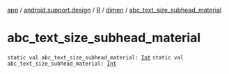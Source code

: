 [app](../../../index.md) / [android.support.design](../../index.md) / [R](../index.md) / [dimen](index.md) / [abc_text_size_subhead_material](./abc_text_size_subhead_material.md)

# abc_text_size_subhead_material

`static val abc_text_size_subhead_material: `[`Int`](https://kotlinlang.org/api/latest/jvm/stdlib/kotlin/-int/index.html)
`static val abc_text_size_subhead_material: `[`Int`](https://kotlinlang.org/api/latest/jvm/stdlib/kotlin/-int/index.html)